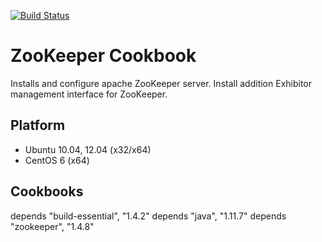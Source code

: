 [![Build Status](https://travis-ci.org/jollyrojer/zookeeper-component.png?branch=master)](https://travis-ci.org/jollyrojer/zookeeper-component)

ZooKeeper Cookbook
==============
Installs and configure apache ZooKeeper server.
Install addition Exhibitor management interface for ZooKeeper.

Platform
--------
- Ubuntu 10.04, 12.04 (x32/x64)
- CentOS 6 (x64)

Cookbooks
---------
depends "build-essential", "1.4.2"
depends "java", "1.11.7"
depends "zookeeper", "1.4.8"
